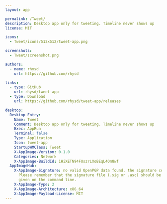 ```yaml
---
layout: app

permalink: /Tweet/
description: Desktop app only for tweeting. Timeline never shows up
license: MIT

icons:
  - Tweet/icons/512x512/tweet-app.png

screenshots:
  - Tweet/screenshot.png

authors:
  - name: rhysd
    url: https://github.com/rhysd

links:
  - type: GitHub
    url: rhysd/tweet-app
  - type: Download
    url: https://github.com/rhysd/tweet-app/releases

desktop:
  Desktop Entry:
    Name: Tweet
    Comment: Desktop app only for tweeting. Timeline never shows up
    Exec: AppRun
    Terminal: false
    Type: Application
    Icon: tweet-app
    StartupWMClass: Tweet
    X-AppImage-Version: 0.1.0
    Categories: Network
    X-AppImage-BuildId: 1HiXETN94FUszrLXoBEqL4Om8wf
  AppImageHub:
    X-AppImage-Signature: no valid OpenPGP data found. the signature could not be verified.
      Please remember that the signature file (.sig or .asc) should be the first file
      given on the command line.
    X-AppImage-Type: 2
    X-AppImage-Architecture: x86_64
    X-AppImage-Payload-License: MIT
---
```

